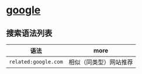 # [google](https://www.google.com/)

## 搜索语法列表

| 语法                 | more                   |
| -------------------- | ---------------------- |
| `related:google.com` | 相似（同类型）网站推荐 |